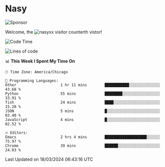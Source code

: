 # Nasy

<!--
<p align="center">
<img height="200" src="https://github-readme-stats.vercel.app/api?username=nasyxx&count_private=true&show_icons=true&theme=dracula&include_all_commits=true"/>
<img height="200" src="https://github-readme-stats.vercel.app/api/top-langs/?username=nasyxx&theme=dracula&hide=html,jupyter+notebook&count_private=true&show_icons=true"/>
</p>

  
----------------
-->

![Sponsor](https://img.shields.io/static/v1.svg?label=Sponsor&message=%E2%9D%A4&logo=GitHub&style=flat&color=pink)
 
Welcome, the ![nasyxx visitor counter](https://count.getloli.com/get/@nasyxx?theme=rule34)th vistor!
 
<!--START_SECTION:waka-->
![Code Time](http://img.shields.io/badge/Code%20Time-4%2C354%20hrs%2020%20mins-blue)

![Lines of code](https://img.shields.io/badge/From%20Hello%20World%20I%27ve%20Written-6.3%20million%20lines%20of%20code-blue)

📊 **This Week I Spent My Time On** 

```text
🕑︎ Time Zone: America/Chicago

💬 Programming Languages: 
Other                    1 hr 11 mins        ███████████░░░░░░░░░░░░░░   43.68 % 
Python                   55 mins             ████████░░░░░░░░░░░░░░░░░   33.91 % 
fish                     24 mins             ████░░░░░░░░░░░░░░░░░░░░░   15.28 % 
JSON                     5 mins              █░░░░░░░░░░░░░░░░░░░░░░░░   03.40 % 
JavaScript               4 mins              █░░░░░░░░░░░░░░░░░░░░░░░░   02.52 % 

🔥 Editors: 
Emacs                    2 hrs 4 mins        ███████████████████░░░░░░   75.97 % 
Chrome                   39 mins             ██████░░░░░░░░░░░░░░░░░░░   24.03 % 
```


 Last Updated on 18/03/2024 06:43:16 UTC
<!--END_SECTION:waka-->

<!-- ![visitors](https://visitor-badge.laobi.icu/badge?page_id=nasyxx.nasyxx) -->
